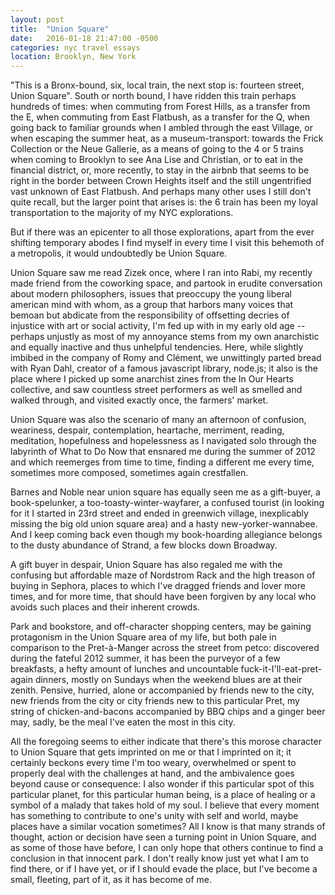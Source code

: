 ```yaml
---
layout: post
title:  "Union Square"
date:   2016-01-18 21:47:00 -0500
categories: nyc travel essays
location: Brooklyn, New York
---
```


"This is a Bronx-bound, six, local train, the next stop is: fourteen street,
Union Square". South or north bound, I have ridden this train perhaps hundreds
of times: when commuting from Forest Hills, as a transfer from the E, when
commuting from East Flatbush, as a transfer for the Q, when going back to
familiar grounds when I ambled through the east Village, or when escaping the
summer heat, as a museum-transport: towards the Frick Collection or the Neue
Gallerie, as a means of going to the 4 or 5 trains when coming to Brooklyn to see
Ana Lise and Christian, or to eat in the financial district, or, more recently,
to stay in the airbnb that seems to be right in the border between Crown Heights
itself and the still ungentrified vast unknown of East Flatbush. And perhaps
many other uses I still don't quite recall, but the larger point that arises is:
the 6 train has been my loyal transportation to the majority of my NYC
explorations. 

But if there was an epicenter to all those explorations, apart from the ever
shifting temporary abodes I find myself in every time I visit this behemoth of a
metropolis, it would undoubtedly be Union Square.

Union Square saw me read Zizek once, where I ran into Rabi, my recently made
friend from the coworking space, and partook in erudite conversation about
modern philosophers, issues that preoccupy the young liberal american mind with
whom, as a group that harbors many voices that bemoan but abdicate from the
responsibility of offsetting decries of injustice with art or social activity,
I'm fed up with in my early old age -- perhaps unjustly as most of my annoyance
stems from my own anarchistic and equally inactive and thus unhelpful
tendencies. Here, while slightly imbibed in the company of Romy and Clément, we
unwittingly parted bread with Ryan Dahl, creator of a famous javascript library,
node.js; it also is the place where I picked up some anarchist zines from the In
Our Hearts collective, and saw countless street performers as well as smelled
and walked through, and visited exactly once, the farmers' market.

Union Square was also the scenario of many an afternoon of confusion, weariness,
despair, contemplation, heartache, merriment, reading, meditation, hopefulness
and hopelessness as I navigated solo through the labyrinth of What to Do Now
that ensnared me during the summer of 2012 and which reemerges from time to
time, finding a different me every time, sometimes more composed, sometimes
again crestfallen.

Barnes and Noble near union square has equally seen me as a gift-buyer, a
book-spelunker, a too-toasty-winter-wayfarer, a confused tourist (in looking for
it I started in 23rd street and ended in greenwich village, inexplicably missing
the big old union square area) and a hasty new-yorker-wannabee. And I keep
coming back even though my book-hoarding allegiance belongs to the dusty
abundance of Strand, a few blocks down Broadway.

A gift buyer in despair, Union Square has also regaled me with the confusing but
affordable maze of Nordstrom Rack and the high treason of buying in Sephora,
places to which I've dragged friends and lover more times, and for more time,
that should have been forgiven by any local who avoids such places and their
inherent crowds.

Park and bookstore, and off-character shopping centers, may be gaining
protagonism in the Union Square area of my life, but both pale in comparison to
the Pret-à-Manger across the street from petco: discovered during the fateful
2012 summer, it has been the purveyor of a few breakfasts, a hefty amount of
lunches and uncountable fuck-it-I'll-eat-pret-again dinners, mostly on Sundays
when the weekend blues are at their zenith. Pensive, hurried, alone or
accompanied by friends new to the city, new friends from the city or city
friends new to this particular Pret, my string of chicken-and-bacons accompanied
by BBQ chips and a ginger beer may, sadly, be the meal I've eaten the most in
this city.

All the foregoing seems to either indicate that there's this morose character to
Union Square that gets imprinted on me or that I imprinted on it; it certainly
beckons every time I'm too weary, overwhelmed or spent to properly deal with the
challenges at hand, and the ambivalence goes beyond cause or consequence: I also
wonder if this particular spot of this particular planet, for this particular
human being, is a place of healing or a symbol of a malady that takes hold of my
soul. I believe that every moment has something to contribute to one's unity
with self and world, maybe places have a similar vocation sometimes? All I know
is that many strands of thought, action or decision have seen a turning point in
Union Square, and as some of those have before, I can only hope that others
continue to find a conclusion in that innocent park. I don't really know just
yet what I am to find there, or if I have yet, or if I should evade the place,
but I've become a small, fleeting, part of it, as it has become of me.
